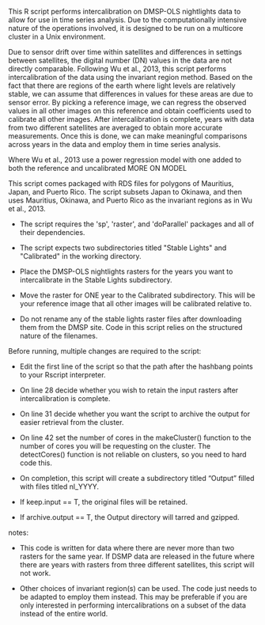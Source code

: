 This R script performs intercalibration on DMSP-OLS nightlights data to allow for use in time series analysis. Due to the computationally intensive nature of the operations involved, it is designed to be run on a multicore cluster in a Unix environment.

Due to sensor drift over time within satellites and differences in settings between satellites, the digital number (DN) values in the data are not directly comparable. Following Wu et al., 2013, this script performs intercalibration of the data using the invariant region method. Based on the fact that there are regions of the earth where light levels are relatively stable, we can assume that differences in values for these areas are due to sensor error. By picking a reference image, we can regress the observed values in all other images on this reference and obtain coefficients used to calibrate all other images. After intercalibration is complete, years with data from two different satellites are averaged to obtain more accurate measurements. Once this is done, we can make meaningful comparisons across years in the data and employ them in time series analysis.

Where Wu et al., 2013 use a power regression model with one added to both the reference and uncalibrated MORE ON MODEL


This script comes packaged with RDS files for polygons of Mauritius, Japan, and Puerto Rico. The script subsets Japan to Okinawa, and then uses Mauritius, Okinawa, and Puerto Rico as the invariant regions as in Wu et al., 2013.

- The script requires the 'sp', 'raster', and 'doParallel' packages and all of their dependencies.

- The script expects two subdirectories titled "Stable Lights" and "Calibrated" in the working directory.

- Place the DMSP-OLS nightlights rasters for the years you want to intercalibrate in the Stable Lights subdirectory.

- Move the raster for ONE year to the Calibrated subdirectory. This will be your reference image that all other images will be calibrated relative to.

- Do not rename any of the stable lights raster files after downloading them from the DMSP site. Code in this script relies on the structured nature of the filenames.



Before running, multiple changes are required to the script:

- Edit the first line of the script so that the path after the hashbang points to your Rscript interpreter.

- On line 28 decide whether you wish to retain the input rasters after intercalibration is complete.

- On line 31 decide whether you want the script to archive the output for easier retrieval from the cluster.

- On line 42 set the number of cores in the makeCluster() function to the number of cores you will be requesting on the cluster. The detectCores() function is not reliable on clusters, so you need to hard code this.

- On completion, this script will create a subdirectory titled “Output” filled with files titled nl_YYYY.

- If keep.input == T, the original files will be retained.

- If archive.output == T, the Output directory will tarred and gzipped.




notes:

- This code is written for data where there are never more than two rasters for the same year. If DSMP data are released in the future where there are years with rasters from three different satellites, this script will not work.

- Other choices of invariant region(s) can be used. The code just needs to be adapted to employ them instead. This may be preferable if you are only interested in performing intercalibrations on a subset of the data instead of the entire world.
